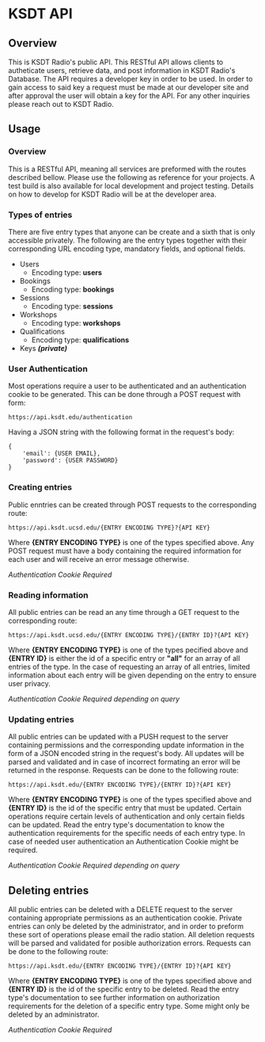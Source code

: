 # KSDT API
## Overview
This is KSDT Radio's public API. This RESTful API allows clients to autheticate users, retrieve data, and post information in KSDT Radio's Database. The API requires a developer key in order to be used. In order to gain access to said key a request must be made at our developer site and after approval the user will obtain a key for the API. For any other inquiries please reach out to KSDT Radio.

## Usage
### Overview
This is a RESTful API, meaning all services are preformed with the routes described bellow. Please use the following as reference for your projects. A test build is also available for local development and project testing. Details on how to develop for KSDT Radio will be at the developer area.

### Types of entries
There are five entry types that anyone can be create and a sixth that is only accessible privately. The following are the entry types together with their corresponding URL encoding type, mandatory fields, and optional fields.

- Users
    - Encoding type: **users**
- Bookings
    - Encoding type: **bookings**
- Sessions
    - Encoding type: **sessions**
- Workshops
    - Encoding type: **workshops**
- Qualifications
    - Encoding type: **qualifications**
- Keys **_(private)_**

### User Authentication
Most operations require a user to be authenticated and an authentication cookie to be generated. This can be done through a POST request with form:

```
https://api.ksdt.edu/authentication
```

Having a JSON string with the following format in the request's body:

```
{
    'email': {USER EMAIL},
    'password': {USER PASSWORD}
}
```

### Creating entries

Public enntries can be created through POST requests to the corresponding route:

```
https://api.ksdt.ucsd.edu/{ENTRY ENCODING TYPE}?{API KEY}
```

Where **{ENTRY ENCODING TYPE}** is one of the types specified above. Any POST request must have a body containing the required information for each user and will receive an error message otherwise.

*Authentication Cookie Required*

### Reading information

All public entries can be read an any time through a GET request to the corresponding route:

```
https://api.ksdt.ucsd.edu/{ENTRY ENCODING TYPE}/{ENTRY ID}?{API KEY}
```

Where **{ENTRY ENCODING TYPE}** is one of the types pecified above and **{ENTRY ID}** is either the id of a specific entry or **"all"** for an array of all entries of the type. In the case of requesting an array of all entries, limited information about each entry will be given depending on the entry to ensure user privacy.

*Authentication Cookie Required depending on query*

### Updating entries

All public entries can be updated with a PUSH request to the server containing permissions and the corresponding update information in the form of a JSON encoded string in the request's body. All updates will be parsed and validated and in case of incorrect formating an error will be returned in the response. Requests can be done to the following route:

```
https://api.ksdt.edu/{ENTRY ENCODING TYPE}/{ENTRY ID}?{API KEY}
```

Where **{ENTRY ENCODING TYPE}** is one of the types specified above and **{ENTRY ID}** is the id of the specific entry that must be updated. Certain operations require certain levels of authentication and only certain fields can be updated. Read the entry type's documentation to know the authentication requirements for the specific needs of each entry type. In case of needed user authentication an Authentication Cookie might be required.

*Authentication Cookie Required depending on query*

## Deleting entries

All public entries can be deleted with a DELETE request to the server containing appropriate permissions as an authentication cookie. Private entries can only be deleted by the administrator, and in order to preform these sort of operations please email the radio station. All deletion requests will be parsed and validated for posible authorization errors. Requests can be done to the following route:

```
https://api.ksdt.edu/{ENTRY ENCODING TYPE}/{ENTRY ID}?{API KEY}
```

Where **{ENTRY ENCODING TYPE}** is one of the types specified above and **{ENTRY ID}** is the id of the specific entry to be deleted. Read the entry type's documentation to see further information on authorization requirements for the deletion of a specific entry type. Some might only be deleted by an administrator.

*Authentication Cookie Required*